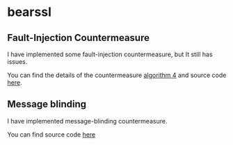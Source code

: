 # bearssl
## Fault-Injection Countermeasure

I have implemented some fault-injection countermeasure, but It still has issues.

You can find the details of the countermeasure [algorithm 4](https://eprint.iacr.org/2014/559.pdf) and source code [here](src/rsa/countermeasure.c).

## Message blinding
I have implemented message-blinding countermeasure.

You can find source code [here](src/rsa/message_blind2.c)
